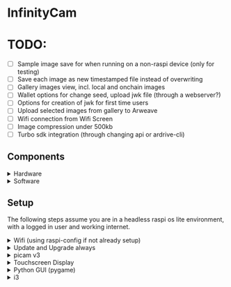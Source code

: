 # InfinityCam

# TODO:

- [ ] Sample image save for when running on a non-raspi device (only for testing)
- [ ] Save each image as new timestamped file instead of overwriting
- [ ] Gallery images view, incl. local and onchain images
- [ ] Wallet options for change seed, upload jwk file (through a webserver?)
- [ ] Options for creation of jwk for first time users
- [ ] Upload selected images from gallery to Arweave
- [ ] Wifi connection from Wifi Screen
- [ ] Image compression under 500kb
- [ ] Turbo sdk integration (through changing api or ardrive-cli)

## Components

<details>
<summary>Hardware</summary>

- Raspberry Pi 3b+ (or 4)
- Raspberry Pi Camera Module V3 (or any compatible camera module)
- 3.5" Touchscreen Display compatible with Raspberry Pi (or any compatible display)

Other common components such as a power supply, microSD card, keyboard, mouse, hdmi display etc.
</details>

<details>
<summary>Software</summary>

- Raspbian OS (or any linux based OS). I am running a headless version of Raspi OS Lite, with xorg and i3 setup to auto run a python kivy app on running startx and stop i3 on pressing `mod+x`
- Python3
- i3wm
- Xorg

</details>

## Setup

The following steps assume you are in a headless raspi os lite environment, with a logged in user and working internet.

<details>
<summary>Wifi (using raspi-config if not already setup)</summary>
    
```bash
sudo raspi-config
```

- Select Network Options
- Select Wi-fi
- Enter your SSID and password

</details>

<details>
<summary>Update and Upgrade always</summary>

```bash
sudo apt update
sudo apt upgrade
```

</details>

<details>
<summary>picam v3</summary>

Connect the camera module to the camera port using the ribbon cable.

No setup needed for 3b+.

pi 4: TBA

</details>

<details>
<summary>Touchscreen Display</summary>

TBA

</details>

<details>
<summary>Python GUI (pygame)</summary>

```bash
    python3 main.py
```

</details>

<details>
<summary>i3</summary>

Add this to the end of your i3 config file (usually located at ~/.config/i3/config)

```bash
bindsym $mod+x exec "i3-msg exit" # to stop the gui and exit i3
exec_always --no-startup-id python3 ~/camera.py # autostarts the gui when i3 starts
```

Set i3 as the default window manager with

```
sudo update-alternatives --config x-session-manager
sudo update-alternatives --config x-window-manager
```

To autostart i3 on boot, add a  cronjob (not recommended for dev setups)

```bash
crontab -e
```
and add `@reboot startx`

</details>
